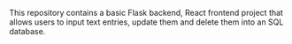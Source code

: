 This repository contains a basic Flask backend, React frontend project that allows users to input text entries, update them and delete them into an SQL database.
